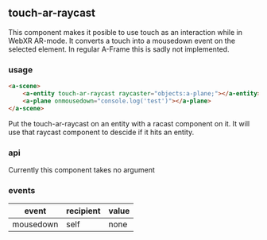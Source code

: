 ## touch-ar-raycast
This component makes it posible to use touch as an interaction while in WebXR AR-mode. It converts a touch into a mousedown event on the selected element. In regular A-Frame this is sadly not implemented. 

### usage

```html
<a-scene>
    <a-entity touch-ar-raycast raycaster="objects:a-plane;"></a-entity>
    <a-plane onmousedown="console.log('test')"></a-plane>
</a-scene>
```

Put the touch-ar-raycast on an entity with a racast component on it. It will use that raycast component to descide if it hits an entity.

### api
Currently this component takes no argument

### events

|event    |recipient|value|
|---------|---------|-----|
|mousedown|self     |none |